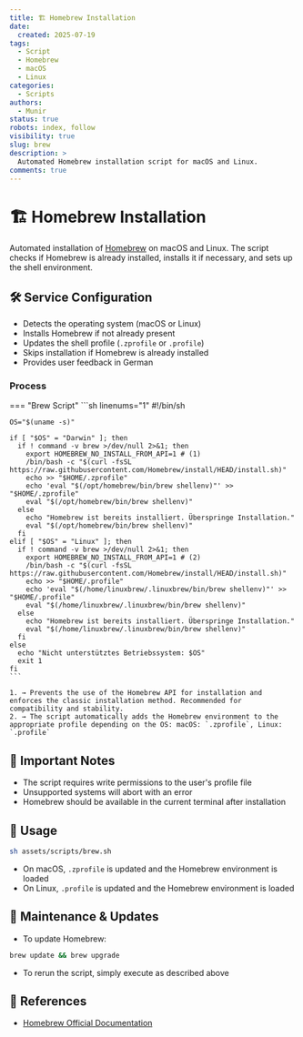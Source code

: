```yaml
---
title: 🏗 Homebrew Installation
date:
  created: 2025-07-19
tags:
  - Script
  - Homebrew
  - macOS
  - Linux
categories:
  - Scripts
authors:
  - Munir
status: true
robots: index, follow
visibility: true
slug: brew
description: >
  Automated Homebrew installation script for macOS and Linux.
comments: true
---
```


# 🏗 Homebrew Installation

Automated installation of [Homebrew](https://brew.sh/) on macOS and Linux. The script checks if Homebrew is already installed, installs it if necessary, and sets up the shell environment.

<!-- more -->

## 🛠️ Service Configuration

- Detects the operating system (macOS or Linux)
- Installs Homebrew if not already present
- Updates the shell profile (`.zprofile` or `.profile`)
- Skips installation if Homebrew is already installed
- Provides user feedback in German

### Process

=== "Brew Script"
    ```sh linenums="1"
    #!/bin/sh

    OS="$(uname -s)"

    if [ "$OS" = "Darwin" ]; then
      if ! command -v brew >/dev/null 2>&1; then
        export HOMEBREW_NO_INSTALL_FROM_API=1 # (1)
        /bin/bash -c "$(curl -fsSL https://raw.githubusercontent.com/Homebrew/install/HEAD/install.sh)"
        echo >> "$HOME/.zprofile"
        echo 'eval "$(/opt/homebrew/bin/brew shellenv)"' >> "$HOME/.zprofile"
        eval "$(/opt/homebrew/bin/brew shellenv)"
      else
        echo "Homebrew ist bereits installiert. Überspringe Installation."
        eval "$(/opt/homebrew/bin/brew shellenv)"
      fi
    elif [ "$OS" = "Linux" ]; then
      if ! command -v brew >/dev/null 2>&1; then
        export HOMEBREW_NO_INSTALL_FROM_API=1 # (2)
        /bin/bash -c "$(curl -fsSL https://raw.githubusercontent.com/Homebrew/install/HEAD/install.sh)"
        echo >> "$HOME/.profile"
        echo 'eval "$(/home/linuxbrew/.linuxbrew/bin/brew shellenv)"' >> "$HOME/.profile"
        eval "$(/home/linuxbrew/.linuxbrew/bin/brew shellenv)"
      else
        echo "Homebrew ist bereits installiert. Überspringe Installation."
        eval "$(/home/linuxbrew/.linuxbrew/bin/brew shellenv)"
      fi
    else
      echo "Nicht unterstütztes Betriebssystem: $OS"
      exit 1
    fi
    ```

    1. → Prevents the use of the Homebrew API for installation and enforces the classic installation method. Recommended for compatibility and stability.
    2. → The script automatically adds the Homebrew environment to the appropriate profile depending on the OS: macOS: `.zprofile`, Linux: `.profile`

## 🔐 Important Notes

- The script requires write permissions to the user's profile file
- Unsupported systems will abort with an error
- Homebrew should be available in the current terminal after installation

## 🚀 Usage

```bash
sh assets/scripts/brew.sh
```

- On macOS, `.zprofile` is updated and the Homebrew environment is loaded
- On Linux, `.profile` is updated and the Homebrew environment is loaded

## 🔄 Maintenance & Updates

- To update Homebrew:
```bash
brew update && brew upgrade
```
- To rerun the script, simply execute as described above

## 🔗 References

- [Homebrew Official Documentation](https://docs.brew.sh/)
